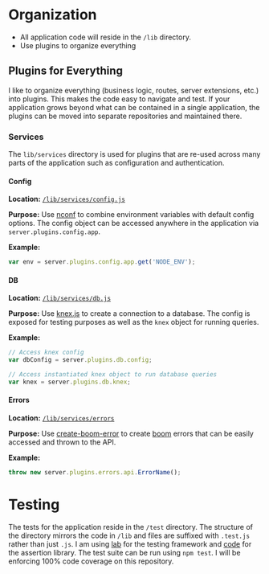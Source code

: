 # Organization
- All application code will reside in the `/lib` directory.
- Use plugins to organize everything

## Plugins for Everything
I like to organize everything (business logic, routes, server extensions, etc.) into plugins. This makes the code easy to navigate and test. If your application grows beyond what can be contained in a single application, the plugins can be moved into separate repositories and maintained there.

### Services

The `lib/services` directory is used for plugins that are re-used across many parts of the application such as configuration and authentication.

#### Config
**Location:** [`/lib/services/config.js`](https://github.com/pon/hapi-skeleton/blob/master/lib/services/config.js)

**Purpose:** Use [nconf](https://github.com/indexzero/nconf) to combine environment variables with default config options. The config object can be accessed anywhere in the application via `server.plugins.config.app`.

**Example:**
```javascript
var env = server.plugins.config.app.get('NODE_ENV');
```

#### DB
**Location:** [`/lib/services/db.js`](https://github.com/pon/hapi-skeleton/blob/master/lib/services/db.js)

**Purpose:** Use [knex.js](http://knexjs.org/) to create a connection to a database. The config is exposed for testing purposes as well as the `knex` object for running queries.

**Example:**
```javascript
// Access knex config
var dbConfig = server.plugins.db.config;

// Access instantiated knex object to run database queries
var knex = server.plugins.db.knex;
```


#### Errors
**Location:** [`/lib/services/errors`](https://github.com/pon/hapi-skeleton/blob/master/lib/services/errors)

**Purpose:** Use [create-boom-error](https://github.com/lob/create-boom-error) to create [boom](https://github.com/hapijs/boom) errors that can be easily accessed and thrown to the API.

**Example:**
```javascript
throw new server.plugins.errors.api.ErrorName();
```

# Testing
The tests for the application reside in the `/test` directory. The structure of the directory mirrors the code in `/lib` and files are suffixed with `.test.js` rather than just `.js`. I am using [lab](https://github.com/hapijs/lab) for the testing framework and [code](https://github.com/hapijs/code) for the assertion library. The test suite can be run using `npm test`. I will be enforcing 100% code coverage on this repository.
